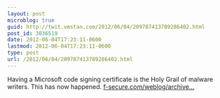 ```yaml
---
layout: post
microblog: true
guid: http://twit.vmstan.com/2012/06/04/209787413789286402.html
post_id: 3036519
date: 2012-06-04T17:23:11-0600
lastmod: 2012-06-04T17:23:11-0600
type: post
url: /2012/06/04/209787413789286402.html
---
```

Having a Microsoft code signing certificate is the Holy Grail of malware writers. This has now happened. <a href="https://www.f-secure.com/weblog/archives/00002377.html">f-secure.com/weblog/archive…</a>
